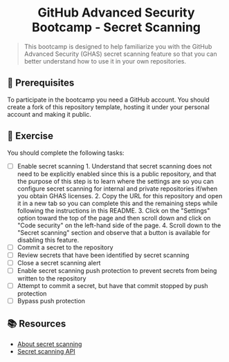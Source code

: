 
<h1 align="center">GitHub Advanced Security Bootcamp - Secret Scanning</h1>

> This bootcamp is designed to help familiarize you with the GitHub Advanced Security (GHAS) secret scanning feature so that you can better understand how to use it in your own repositories.

## :mega: Prerequisites
To participate in the bootcamp you need a GitHub account. You should create a fork of this repository template, hosting it under your personal account and making it public.

## 🏫 Exercise

You should complete the following tasks:
- [ ] Enable secret scanning
      1. Understand that secret scanning does not need to be explicitly enabled since this is a public repository, and that the purpose of this step is to learn where the settings are so you can configure secret scanning for internal and private repositories if/when you obtain GHAS licenses.
      2. Copy the URL for this repository and open it in a new tab so you can complete this and the remaining steps while following the instructions in this README.
      3. Click on the "Settings" option toward the top of the page and then scroll down and click on "Code security" on the left-hand side of the page.
      4. Scroll down to the "Secret scanning" section and observe that a button is available for disabling this feature.
- [ ] Commit a secret to the repository
- [ ] Review secrets that have been identified by secret scanning
- [ ] Close a secret scanning alert
- [ ] Enable secret scanning push protection to prevent secrets from being written to the repository
- [ ] Attempt to commit a secret, but have that commit stopped by push protection
- [ ] Bypass push protection

## :books: Resources
- [About secret scanning](https://docs.github.com/en/github/administering-a-repository/about-secret-scanning)
- [Secret scanning API](https://docs.github.com/en/rest/reference/secret-scanning)
